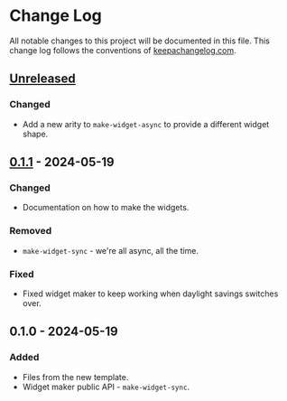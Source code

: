 # Change Log
All notable changes to this project will be documented in this file. This change log follows the conventions of [keepachangelog.com](http://keepachangelog.com/).

## [Unreleased]
### Changed
- Add a new arity to `make-widget-async` to provide a different widget shape.

## [0.1.1] - 2024-05-19
### Changed
- Documentation on how to make the widgets.

### Removed
- `make-widget-sync` - we're all async, all the time.

### Fixed
- Fixed widget maker to keep working when daylight savings switches over.

## 0.1.0 - 2024-05-19
### Added
- Files from the new template.
- Widget maker public API - `make-widget-sync`.

[Unreleased]: https://sourcehost.site/your-name/rest-api/compare/0.1.1...HEAD
[0.1.1]: https://sourcehost.site/your-name/rest-api/compare/0.1.0...0.1.1
